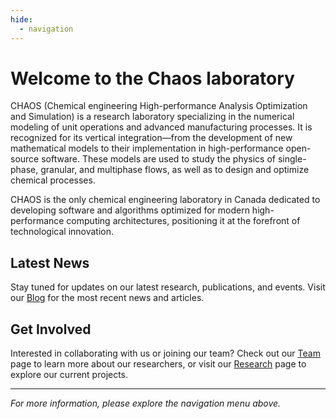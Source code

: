 ```yaml
---
hide:
  - navigation
---
```


# Welcome to the Chaos laboratory

CHAOS (Chemical engineering High-performance Analysis Optimization and Simulation) is a research laboratory specializing in the numerical modeling of unit operations and advanced manufacturing processes. It is recognized for its vertical integration—from the development of new mathematical models to their implementation in high-performance open-source software. These models are used to study the physics of single-phase, granular, and multiphase flows, as well as to design and optimize chemical processes.

CHAOS is the only chemical engineering laboratory in Canada dedicated to developing software and algorithms optimized for modern high-performance computing architectures, positioning it at the forefront of technological innovation.


## Latest News

Stay tuned for updates on our latest research, publications, and events. Visit our [Blog](blog.md) for the most recent news and articles.

## Get Involved

Interested in collaborating with us or joining our team? Check out our [Team](team.md) page to learn more about our researchers, or visit our [Research](research.md) page to explore our current projects.

---

*For more information, please explore the navigation menu above.*
